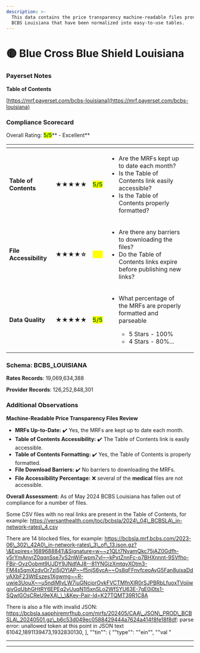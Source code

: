 ```yaml
---
description: >-
  This data contains the price transparency machine-readable files provided by
  BCBS Louisiana that have been normalized into easy-to-use tables.
---
```


# 🟡 Blue Cross Blue Shield Louisiana

### Payerset Notes

**Table of Contents**

[https://mrf.payerset.com/bcbs-louisiana](https://mrf.payerset.com/bcbs-louisiana)

### Compliance Scorecard

Overall Rating: <mark style="color:green;">**5/5**</mark>** - Excellent**

<table data-view="cards"><thead><tr><th></th><th></th><th></th><th></th><th data-hidden data-card-cover data-type="files"></th></tr></thead><tbody><tr><td><strong>Table of Contents</strong></td><td><strong>★★★★★</strong></td><td><mark style="color:green;"><strong>5/5</strong></mark></td><td><ul><li>Are the MRFs kept up to date each month? </li><li>Is the Table of Contents link easily accessible?</li><li>Is the Table of Contents properly formatted?</li></ul></td><td></td></tr><tr><td><strong>File Accessibility</strong></td><td><strong>★★★★☆</strong></td><td><mark style="color:yellow;"><strong>4/5</strong></mark></td><td><ul><li>Are there any barriers to downloading the files?</li><li>Do the Table of Contents links expire before publishing new links?</li></ul></td><td></td></tr><tr><td><strong>Data Quality</strong></td><td><strong>★★★★★</strong></td><td><mark style="color:green;"><strong>5/5</strong></mark></td><td><ul><li><p>What percentage of the MRFs are properly formatted and parseable</p><ul><li>5 Stars - 100%</li><li>4 Stars - 80%...</li></ul></li></ul></td><td></td></tr></tbody></table>

### Schema: BCBS\_LOUISIANA

**Rates Records**: 19,069,634,388

**Provider Records**: 126,252,848,301

### Additional Observations

**Machine-Readable Price Transparency Files Review**

* **MRFs Up-to-Date:** ✔️ Yes, the MRFs are kept up to date each month.
* **Table of Contents Accessibility:** ✔️ The Table of Contents link is easily accessible.
* **Table of Contents Formatting:** ✔️ Yes, the Table of Contents is properly formatted.
* **File Download Barriers:** ✔️ No barriers to downloading the MRFs.
* **File Accessibility Percentage:** ❌ several of the **medical** files are not accessible.

**Overall Assessment:** As of May 2024 BCBS Louisiana has fallen out of compliance for a number of files.

Some CSV files with no real links are present in the Table of Contents, for example: https://versanthealth.com/toc/bcbsla/2024\_04\_BCBSLA\_in-network-rates\_4.csv

There are 14 blocked files, for example: https://bcbsla.mrf.bcbs.com/2023-06\_302\_42A0\_in-network-rates\_3\_of\_13.json.gz?\&Expires=1689688841\&Signature=w~~z1QLt7NvamQkc75jAZ0Gdfh-v5rYmAnyrZ0qqnSse7yS2nWiFwpm7vI~~kPxtZnnFc-o7BHXnnnt-9SVfho-FBjr-OyzOobmt9UJDY9JNdfAJ8--81YNGjzXmtqvXOtm3-FM4s5qmXzdvOr7zi5jOYlAP~~f5njS6vcA~~Os8qFFnvfceoAyG5Fan8uixaDdyAXbF23WtEszes1Xgwmg~~R-uwje3UouX~~u5ndiMIvLW7iuGNcjorOvkFVCTMfnXIR0rSJPBRbLfuoxTVojjwgjyGqUbhGHtRY6EPEq2vUuqN1I5xnSLo2WfSYU63E-7gE0i0ts1-SQwlGOsCReU9eXA\_\_\&Key-Pair-Id=K27TQMT39R1C8A

There is also a file with invalid JSON: https://bcbsla.sapphiremrfhub.com/mrfs/202405/CAA\_JSON\_PROD\_BCBSLA\_20240501.gz\_b6c53d049ec0588429444a7624a414f8fe18f8df: parse error: unallowed token at this point in JSON text 61042,1891139473,1932830130, ], ""tin"": { ""type"": ""ein"", ""val "

***

***
